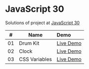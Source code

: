 # JavaScript 30

Solutions of project at [JavaScript 30](https://courses.wesbos.com/account/access/5fec20de3a75762422aab859/view/194130650)

|  #  | Name          | Demo                                                                    |
| :-: | ------------- | :---------------------------------------------------------------------- |
| 01  | Drum Kit      | [Live Demo](https://sarangwadode.github.io/javascript30/Drum-Kit/)      |
| 02  | Clock         | [Live Demo](https://sarangwadode.github.io/javascript30/Clock/)         |
| 03  | CSS Variables | [Live Demo](https://sarangwadode.github.io/javascript30/CSS-Variables/) |
